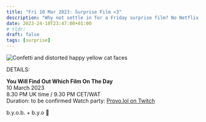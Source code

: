 ```yaml
---
title: "Fri 10 Mar 2023: Surprise Film <3"
description: "Why not settle in for a Friday surprise film? No Netflix, just chill. Bring strangers, acquaintances, and of course any snacks you like. See you online :3"
date: 2023-24-10T23:47:00+01:00
# tldr: 
draft: false
tags: [surprise]
---
```


![Confetti and distorted happy yellow cat faces](/images/surprise-party.jpg)

DETAILS:

**You Will Find Out Which Film On The Day**   
10 March 2023  
8.30 PM UK time / 9.30 PM CET/WAT  
Duration: to be confirmed
Watch party: [Provo.lol on Twitch](https://www.twitch.tv/provolol)

b.y.o.b. + b.y.o 🍕
